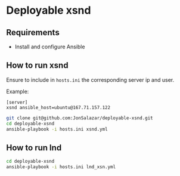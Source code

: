 # Deployable xsnd

## Requirements

- Install and configure Ansible

## How to run xsnd

Ensure to include in `hosts.ini` the corresponding server ip and user.

Example:
```
[server]
xsnd ansible_host=ubuntu@167.71.157.122
```

```sh
git clone git@github.com:JonSalazar/deployable-xsnd.git
cd deployable-xsnd
ansible-playbook -i hosts.ini xsnd.yml
```

## How to run lnd

```sh
cd deployable-xsnd
ansible-playbook -i hosts.ini lnd_xsn.yml
```